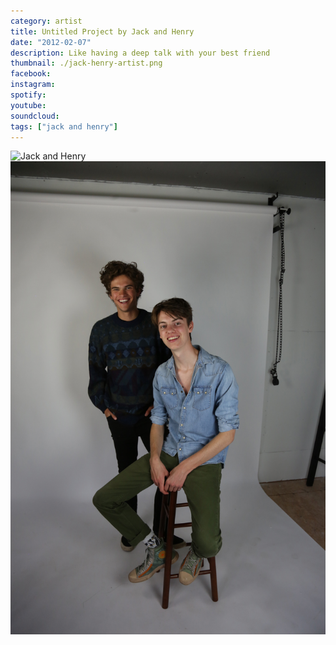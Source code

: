```yaml
---
category: artist
title: Untitled Project by Jack and Henry
date: "2012-02-07"
description: Like having a deep talk with your best friend
thumbnail: ./jack-henry-artist.png
facebook:
instagram:
spotify:
youtube:
soundcloud:
tags: ["jack and henry"]
---
```


![Jack and Henry](./JH2.png)
![Jack and Henry](./JH3.jpg)
